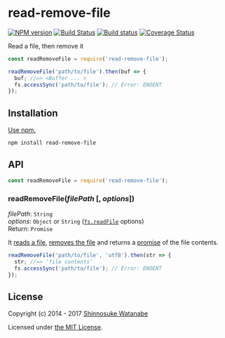 # read-remove-file

[![NPM version](https://img.shields.io/npm/v/read-remove-file.svg)](https://www.npmjs.com/package/read-remove-file)
[![Build Status](https://travis-ci.org/shinnn/node-read-remove-file.svg?branch=master)](https://travis-ci.org/shinnn/node-read-remove-file)
[![Build status](https://ci.appveyor.com/api/projects/status/pf1uwmte81vpis5b?svg=true)](https://ci.appveyor.com/project/ShinnosukeWatanabe/node-read-remove-file)
[![Coverage Status](https://coveralls.io/repos/github/shinnn/node-read-remove-file/badge.svg?branch=master)](https://coveralls.io/github/shinnn/node-read-remove-file?branch=master)

Read a file, then remove it

```javascript
const readRemoveFile = require('read-remove-file');

readRemoveFile('path/to/file').then(buf => {
  buf; //=> <Buffer ... >
  fs.accessSync('path/to/file'); // Error: ENOENT
});
```

## Installation

[Use npm.](https://docs.npmjs.com/cli/install)

```
npm install read-remove-file
```

## API

```javascript
const readRemoveFile = require('read-remove-file');
```

### readRemoveFile(*filePath* [, *options*])

*filePath*: `String`  
*options*: `Object` or `String` ([`fs.readFile`][fs.readFile] options)  
Return: `Promise`

It [reads a file][fs.readFile], [removes the file](https://nodejs.org/api/fs.html#fs_fs_unlink_path_callback) and returns a [promise](https://promisesaplus.com/) of the file contents.

```javascript
readRemoveFile('path/to/file', 'utf8').then(str => {
  str; //=> 'file contents'
  fs.accessSync('path/to/file'); // Error: ENOENT
});
```

## License

Copyright (c) 2014 - 2017 [Shinnosuke Watanabe](https://github.com/shinnn)

Licensed under [the MIT License](./LICENSE).

[fs.readFile]: https://nodejs.org/api/fs.html#fs_fs_readfile_path_options_callback
